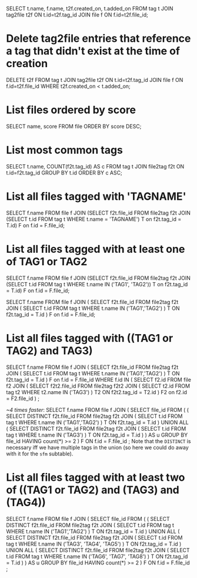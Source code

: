 SELECT t.name, f.name, t2f.created_on, t.added_on FROM tag t JOIN tag2file t2f ON t.id=t2f.tag_id JOIN file f ON f.id=t2f.file_id;


# Delete tag2file entries that reference a tag that didn't exist at the time of creation

DELETE t2f FROM tag t JOIN tag2file t2f ON t.id=t2f.tag_id JOIN file f ON f.id=t2f.file_id WHERE t2f.created_on < t.added_on;




# List files ordered by score

SELECT name, score FROM file ORDER BY score DESC;


# List most common tags

SELECT t.name, COUNT(f2t.tag_id) AS c FROM tag t JOIN file2tag f2t ON t.id=f2t.tag_id GROUP BY t.id ORDER BY c ASC;




# List all files tagged with 'TAGNAME'

SELECT f.name FROM file f JOIN (SELECT f2t.file_id FROM file2tag f2t JOIN (SELECT t.id FROM tag t WHERE t.name = 'TAGNAME') T on f2t.tag_id = T.id) F on f.id = F.file_id;




# List all files tagged with at least one of TAG1 or TAG2

SELECT f.name FROM file f JOIN (SELECT f2t.file_id FROM file2tag f2t JOIN (SELECT t.id FROM tag t WHERE t.name IN ('TAG1', 'TAG2')) T on f2t.tag_id = T.id) F on f.id = F.file_id;

SELECT f.name
FROM file f
JOIN (
    SELECT f2t.file_id
    FROM file2tag f2t
    JOIN (
        SELECT t.id
        FROM tag t
        WHERE t.name
        IN ('TAG1','TAG2')
    ) T ON f2t.tag_id = T.id
) F on f.id = F.file_id;




# List all files tagged with ((TAG1 or TAG2) and TAG3)

SELECT f.name
FROM file f
JOIN (
    SELECT f2t.file_id
    FROM file2tag f2t
    JOIN (
        SELECT t.id
        FROM tag t
        WHERE t.name
        IN ('TAG1','TAG2')
    ) T ON f2t.tag_id = T.id
) F on f.id = F.file_id
WHERE f.id IN (
    SELECT f2.id
    FROM file f2
    JOIN (
        SELECT f2t2.file_id
        FROM file2tag f2t2
        JOIN (
            SELECT t2.id
            FROM tag t2
            WHERE t2.name
            IN ('TAG3')
        ) T2 ON f2t2.tag_id = T2.id
    ) F2 on f2.id = F2.file_id
)
;

*~4 times faster*:
SELECT f.name
FROM file f
JOIN (
    SELECT file_id
    FROM (
        (
            SELECT DISTINCT f2t.file_id
            FROM file2tag f2t
            JOIN (
                SELECT t.id
                FROM tag t
                WHERE t.name
                IN ('TAG1','TAG2')
            ) T ON f2t.tag_id = T.id
        )
        UNION ALL
        (
            SELECT DISTINCT f2t.file_id
            FROM file2tag f2t
            JOIN (
                SELECT t.id
                FROM tag t
                WHERE t.name
                IN ('TAG3')
            ) T ON f2t.tag_id = T.id
        )
    )
    AS u
    GROUP BY file_id
    HAVING count(*) >= 2
) F ON f.id = F.file_id
;
Note that the `DISTINCT` is necessary iff we have multiple tags in the union (so here we could do away with it for the `sfm` subtable).
    

# List all files tagged with at least two of ((TAG1 or TAG2) and (TAG3) and (TAG4))
SELECT f.name
FROM file f
JOIN (
    SELECT file_id
    FROM (
        (
            SELECT DISTINCT f2t.file_id
            FROM file2tag f2t
            JOIN (
                SELECT t.id
                FROM tag t
                WHERE t.name
                IN ('TAG1','TAG2')
            ) T ON f2t.tag_id = T.id
        )
        UNION ALL
        (
            SELECT DISTINCT f2t.file_id
            FROM file2tag f2t
            JOIN (
                SELECT t.id
                FROM tag t
                WHERE t.name
                IN ('TAG3', 'TAG4', 'TAG5')
            ) T ON f2t.tag_id = T.id
        )
        UNION ALL
        (
            SELECT DISTINCT f2t.file_id
            FROM file2tag f2t
            JOIN (
                SELECT t.id
                FROM tag t
                WHERE t.name
                IN ('TAG6', 'TAG7', 'TAG8')
            ) T ON f2t.tag_id = T.id
        )
    )
    AS u
    GROUP BY file_id
    HAVING count(*) >= 2
) F ON f.id = F.file_id
;
